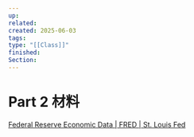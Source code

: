 ```yaml
---
up: 
related: 
created: 2025-06-03
tags: 
type: "[[Class]]"
finished: 
Section:
---
```











# Part 2 材料

[Federal Reserve Economic Data \| FRED \| St. Louis Fed](https://fred.stlouisfed.org/)